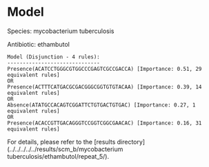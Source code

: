 
# Model

Species: mycobacterium tuberculosis

Antibiotic: ethambutol

```
Model (Disjunction - 4 rules):
------------------------------
Presence(ACATCCTGGGCGTGGCCCGAGTCGCCGACCA) [Importance: 0.51, 29 equivalent rules]
OR
Presence(ACTTTCATGACGCGACGGGCGGTGTGTACAA) [Importance: 0.39, 14 equivalent rules]
OR
Absence(ATATGCCACAGTCGGATTCTGTGACTGTGAC) [Importance: 0.27, 1 equivalent rules]
OR
Presence(ACACCGTTGACAGGGTCCGGTCGGCGAACAC) [Importance: 0.16, 31 equivalent rules]

```

For details, please refer to the [results directory](../../../../../results/scm_b/mycobacterium tuberculosis/ethambutol/repeat_5/).


